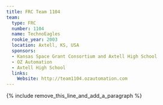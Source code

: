 ```yaml
---
title: FRC Team 1104
team:
  type: FRC
  number: 1104
  name: TechnoEagles
  rookie_year: 2003
  location: Axtell, KS, USA
  sponsors:
  - Kansas Space Grant Consortium and Axtell High School
  - OZ Automation
  - Axtell High School
  links:
    Website: http://team1104.ozautomation.com
---
```


{% include remove_this_line_and_add_a_paragraph %}